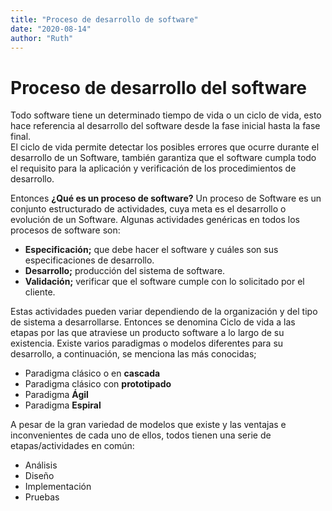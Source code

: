 ```yaml
---
title: "Proceso de desarrollo de software"
date: "2020-08-14"
author: "Ruth"
---
```


# Proceso de desarrollo del software
Todo software tiene un determinado tiempo de vida o un ciclo de vida, esto hace referencia al desarrollo del software desde la fase inicial hasta la fase final.  
El ciclo de vida permite detectar los posibles errores que ocurre durante el desarrollo de un Software, también garantiza que el software cumpla todo el requisito para la aplicación y verificación de los procedimientos de desarrollo.

Entonces **¿Qué es un proceso de software?**
Un proceso de Software es un conjunto estructurado de actividades, cuya meta es el desarrollo o evolución de un Software.
Algunas actividades genéricas en todos los procesos de software son:

*	**Especificación;** que debe hacer el software y cuáles son sus especificaciones de desarrollo.
*	**Desarrollo;** producción del sistema de software.
* **Validación;** verificar que el software cumple con lo solicitado por el cliente.

Estas actividades pueden variar dependiendo de la organización y del tipo de sistema a desarrollarse.
Entonces se denomina Ciclo de vida a las etapas por las que atraviese un producto software a lo largo de su existencia. Existe varios paradigmas o modelos diferentes para su desarrollo, a continuación, se menciona las más conocidas;

*	Paradigma clásico o en **cascada**
*	Paradigma clásico con **prototipado** 
*	Paradigma **Ágil**
*	Paradigma **Espiral**

A pesar de la gran variedad de modelos que existe y las ventajas e inconvenientes de cada uno de ellos, todos tienen una serie de etapas/actividades en común:

- Análisis  
- Diseño
- Implementación 
- Pruebas 

